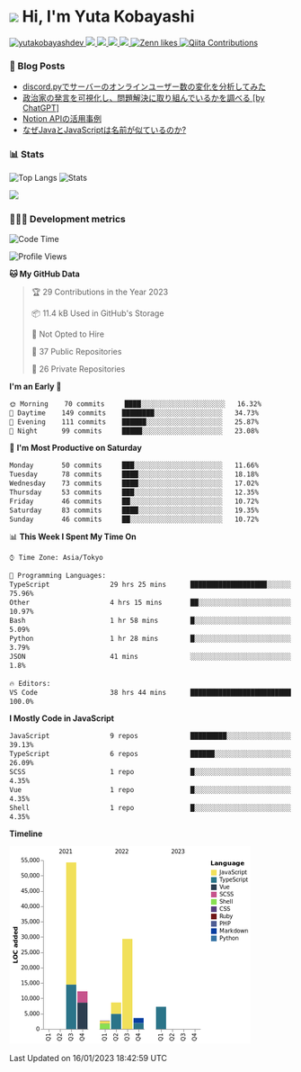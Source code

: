 <h1><img src="https://emojis.slackmojis.com/emojis/images/1613942336/14158/balloons.gif?1613942336" width="30"/> Hi, I'm Yuta Kobayashi</h1>

<p align="left"> 
  <a href="https://github.com/yutakobayashidev/yutakobayashidev/">
    <img src="https://komarev.com/ghpvc/?username=yutakobayashdev" alt="yutakobayashdev" />
  </a>
  <a href="https://twitter.com/yutakobayashi__">
    <img height="20" src="https://img.shields.io/twitter/follow/yutakobayashi__?label=Twitter&logo=twitter&style=flat" />
  </a>
  <a href="https://mastodon.social/@yutakobayashi">
    <img height="20" src="https://img.shields.io/mastodon/follow/107202517736161782?domain=https%3A%2F%2Fmastodon.social&label=Mastodon&logo=mastodon&style=plastic" />
  </a>
  <a href="https://github.com/yutakobayashidev">
    <img height="20" src="https://img.shields.io/github/followers/yutakobayashidev?label=follow&logo=github&style=flat" />
  </a>
  <a href="https://www.reddit.com/user/yutakobayashi">
    <img height="20" src="https://img.shields.io/reddit/user-karma/combined/yutakobayashi?label=Reddit&logo=reddit&style=flat" />
  </a>
  <a href="https://zenn.dev/yutakobayashi">
    <img src="https://badgen.org/img/zenn/yutakobayashi/likes?style=plastic" alt="Zenn likes" />
  </a>
  <a href="https://qiita.com/yutakobayashi">
    <img src="https://badgen.org/img/qiita/yutakobayashi/contributions?style=plastic" alt="Qiita Contributions" />
  </a>
</p>

### 📕 Blog Posts

<!-- BLOG-POST-LIST:START -->
- [discord.pyでサーバーのオンラインユーザー数の変化を分析してみた](https://zenn.dev/yutakobayashi/articles/discord-online-members-chart)
- [政治家の発言を可視化し、問題解決に取り組んでいるかを調べる [by ChatGPT]](https://qiita.com/yutakobayashi/items/1381de1da52ea7ca56b9)
- [Notion APIの活用事例](https://zenn.dev/yutakobayashi/articles/notion-api-advent-calendar-22)
- [なぜJavaとJavaScriptは名前が似ているのか?](https://zenn.dev/yutakobayashi/articles/d24567e67ef373)
<!-- BLOG-POST-LIST:END -->

### 📊 Stats

![Top Langs](https://github-readme-stats.vercel.app/api/top-langs/?username=yutakobayashidev)
![Stats](https://github-readme-stats.vercel.app/api?username=yutakobayashidev&count_private=true&show_icons=true&line_height=40)

<!--START_SECTION:lapras-card-->
<a href="https://lapras.com/public/yutakobayashi" target="_blank" rel="noopener noreferrer"><img src="https://lapras-card-generator.vercel.app/api/svg?e=3.29&b=2.85&i=3.08&b1=%23020e27&b2=%230e5593&i1=%2303102f&i2=%231688bf&l=en" width="400" ></a>
<!--END_SECTION:lapras-card-->

### 👩🏻‍💻 Development metrics

<!--START_SECTION:waka-->
![Code Time](http://img.shields.io/badge/Code%20Time-409%20hrs%2010%20mins-blue)

![Profile Views](http://img.shields.io/badge/Profile%20Views-1-blue)

**🐱 My GitHub Data** 

> 🏆 29 Contributions in the Year 2023
 > 
> 📦 11.4 kB Used in GitHub's Storage 
 > 
> 🚫 Not Opted to Hire
 > 
> 📜 37 Public Repositories 
 > 
> 🔑 26 Private Repositories  
 > 
**I'm an Early 🐤** 

```text
🌞 Morning    70 commits     ████░░░░░░░░░░░░░░░░░░░░░   16.32% 
🌆 Daytime    149 commits    ████████░░░░░░░░░░░░░░░░░   34.73% 
🌃 Evening    111 commits    ██████░░░░░░░░░░░░░░░░░░░   25.87% 
🌙 Night      99 commits     █████░░░░░░░░░░░░░░░░░░░░   23.08%

```
📅 **I'm Most Productive on Saturday** 

```text
Monday       50 commits     ███░░░░░░░░░░░░░░░░░░░░░░   11.66% 
Tuesday      78 commits     ████░░░░░░░░░░░░░░░░░░░░░   18.18% 
Wednesday    73 commits     ████░░░░░░░░░░░░░░░░░░░░░   17.02% 
Thursday     53 commits     ███░░░░░░░░░░░░░░░░░░░░░░   12.35% 
Friday       46 commits     ██░░░░░░░░░░░░░░░░░░░░░░░   10.72% 
Saturday     83 commits     ████░░░░░░░░░░░░░░░░░░░░░   19.35% 
Sunday       46 commits     ██░░░░░░░░░░░░░░░░░░░░░░░   10.72%

```


📊 **This Week I Spent My Time On** 

```text
⌚︎ Time Zone: Asia/Tokyo

💬 Programming Languages: 
TypeScript               29 hrs 25 mins      ███████████████████░░░░░░   75.96% 
Other                    4 hrs 15 mins       ██░░░░░░░░░░░░░░░░░░░░░░░   10.97% 
Bash                     1 hr 58 mins        █░░░░░░░░░░░░░░░░░░░░░░░░   5.09% 
Python                   1 hr 28 mins        █░░░░░░░░░░░░░░░░░░░░░░░░   3.79% 
JSON                     41 mins             ░░░░░░░░░░░░░░░░░░░░░░░░░   1.8%

🔥 Editors: 
VS Code                  38 hrs 44 mins      █████████████████████████   100.0%

```

**I Mostly Code in JavaScript** 

```text
JavaScript               9 repos             █████████░░░░░░░░░░░░░░░░   39.13% 
TypeScript               6 repos             ██████░░░░░░░░░░░░░░░░░░░   26.09% 
SCSS                     1 repo              █░░░░░░░░░░░░░░░░░░░░░░░░   4.35% 
Vue                      1 repo              █░░░░░░░░░░░░░░░░░░░░░░░░   4.35% 
Shell                    1 repo              █░░░░░░░░░░░░░░░░░░░░░░░░   4.35%

```


**Timeline**

![Chart not found](https://raw.githubusercontent.com/yutakobayashidev/yutakobayashidev/main/charts/bar_graph.png) 


 Last Updated on 16/01/2023 18:42:59 UTC
<!--END_SECTION:waka-->
